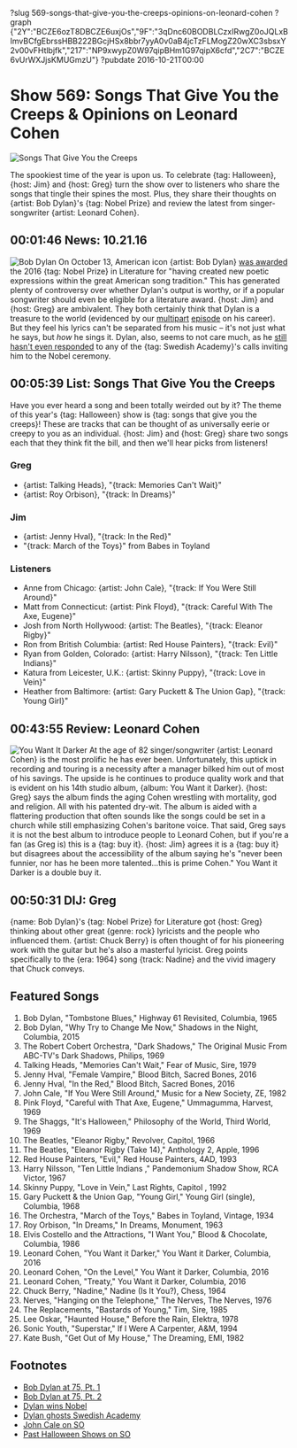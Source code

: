 ?slug 569-songs-that-give-you-the-creeps-opinions-on-leonard-cohen
?graph {"2Y":"BCZE6ozT8DBCZE6uxjOs","9F":"3qDnc60BODBLCzxIRwgZ0oJQLxBImvBCfgEbrssHBB222BGcjHSx8bbr7yyA0v0aB4jcTzFLMogZ20wXC3sbsxY2v00vFHtlbjfk","217":"NP9xwypZ0W97qipBHm1G97qipX6cfd","2C7":"BCZE6vUrWXJjsKMUGmzU"}
?pubdate 2016-10-21T00:00

# Show 569: Songs That Give You the Creeps & Opinions on Leonard Cohen

![Songs That Give You the Creeps](https://static.soundopinions.org/images/2016/creepysongs_web.jpg)

The spookiest time of the year is upon us. To celebrate {tag: Halloween}, {host: Jim} and {host: Greg} turn the show over to listeners who share the songs that tingle their spines the most. Plus, they share their thoughts on {artist: Bob Dylan}'s {tag: Nobel Prize} and review the latest from singer-songwriter {artist: Leonard Cohen}.

## 00:01:46 News: 10.21.16
![Bob Dylan](https://static.soundopinions.org/images/2016/dylanaward.jpg)
On October 13, American icon {artist: Bob Dylan} [was awarded](https://www.nobelprize.org/nobel_prizes/literature/laureates/2016/) the 2016 {tag: Nobel Prize} in Literature for "having created new poetic expressions within the great American song tradition." This has generated plenty of controversy over whether Dylan's output is worthy, or if a popular songwriter should even be eligible for a literature award. {host: Jim} and {host: Greg} are ambivalent. They both certainly think that Dylan is a treasure to the world (evidenced by our [multipart](http://soundopinions.org/show/548) [episode](http://soundopinions.org/show/549) on his career). But they feel his lyrics can't be separated from his music – it's not just what he says, but *how* he sings it. Dylan, also, seems to not care much, as he [still hasn't even responded](https://www.theguardian.com/music/2016/oct/17/nobel-prize-bob-dylan-unable-to-reach) to any of the {tag: Swedish Academy}'s calls inviting him to the Nobel ceremony.


## 00:05:39 List: Songs That Give You the Creeps

Have you ever heard a song and been totally weirded out by it? The theme of this year's {tag: Halloween} show is {tag: songs that give you the creeps}! These are tracks that can be thought of as universally eerie or creepy to you as an individual. {host: Jim} and {host: Greg} share two songs each that they think fit the bill, and then we'll hear picks from listeners!

### Greg
- {artist: Talking Heads}, "{track: Memories Can't Wait}"
- {artist: Roy Orbison}, "{track: In Dreams}"

### Jim
- {artist: Jenny Hval}, "{track: In the Red}"
- "{track: March of the Toys}" from Babes in Toyland

### Listeners
- Anne from Chicago: {artist: John Cale}, "{track: If You Were Still Around}"
- Matt from Connecticut: {artist: Pink Floyd}, "{track: Careful With The Axe, Eugene}"
- Josh from North Hollywood: {artist: The Beatles}, "{track: Eleanor Rigby}"
- Ron from British Columbia: {artist: Red House Painters}, "{track: Evil}"
- Ryan from Golden, Colorado: {artist: Harry Nilsson}, "{track: Ten Little Indians}"
- Katura from Leicester, U.K.: {artist: Skinny Puppy}, "{track: Love in Vein}"
- Heather from Baltimore: {artist: Gary Puckett & The Union Gap}, "{track: Young Girl}"

## 00:43:55 Review: Leonard Cohen
![You Want It Darker](https://static.soundopinions.org/assets/569/2170.jpg)
   At the age of 82 singer/songwriter {artist: Leonard Cohen} is the most prolific he has ever been. Unfortunately, this uptick in recording and touring is a necessity after a manager bilked him out of most of his savings. The upside is he continues to produce quality work and that is evident on his 14th studio album, {album: You Want it Darker}. {host: Greg} says the album finds the aging Cohen wrestling with mortality, god and religion. All with his patented dry-wit. The album is aided with a flattering production that often sounds like the songs could be set in a church while still emphasizing Cohen's baritone voice. That said, Greg says it is not the best album to introduce people to Leonard Cohen, but if you're a fan (as Greg is) this is a {tag: buy it}. {host: Jim} agrees it is a {tag: buy it} but disagrees about the accessibility of the album saying he's "never been funnier, nor has he been more talented...this is prime Cohen."  You Want it Darker is a double buy it.  



## 00:50:31 DIJ: Greg
{name: Bob Dylan}'s {tag: Nobel Prize} for Literature got {host: Greg} thinking about other great {genre: rock} lyricists and the people who influenced them. {artist: Chuck Berry} is often thought of for his pioneering work with the guitar but he's also a masterful lyricist. Greg points specifically to the {era: 1964} song {track: Nadine} and the vivid imagery that Chuck conveys.

## Featured Songs

1. Bob Dylan, "Tombstone Blues," Highway 61 Revisited, Columbia, 1965
1. Bob Dylan, "Why Try to Change Me Now," Shadows in the Night, Columbia, 2015
1. The Robert Cobert Orchestra, "Dark Shadows," The Original Music From ABC-TV's Dark Shadows, Philips, 1969
1. Talking Heads, "Memories Can't Wait," Fear of Music, Sire, 1979
1. Jenny Hval, "Female Vampire," Blood Bitch, Sacred Bones, 2016
1. Jenny Hval, "In the Red," Blood Bitch, Sacred Bones, 2016
1. John Cale, "If You Were Still Around," Music for a New Society, ZE, 1982
1. Pink Floyd, "Careful with That Axe, Eugene," Ummagumma, Harvest, 1969
1. The Shaggs, "It's Halloween," Philosophy of the World, Third World, 1969
1. The Beatles, "Eleanor Rigby," Revolver, Capitol, 1966
1. The Beatles, "Eleanor Rigby (Take 14)," Anthology 2, Apple, 1996
1. Red House Painters, "Evil," Red House Painters, 4AD, 1993
1. Harry Nilsson, "Ten Little Indians ," Pandemonium Shadow Show, RCA Victor, 1967
1. Skinny Puppy, "Love in Vein," Last Rights, Capitol , 1992
1. Gary Puckett & the Union Gap, "Young Girl," Young Girl (single), Columbia, 1968
1. The Orchestra, "March of the Toys," Babes in Toyland, Vintage, 1934
1. Roy Orbison, "In Dreams," In Dreams, Monument, 1963
1. Elvis Costello and the Attractions, "I Want You," Blood & Chocolate, Columbia, 1986
1. Leonard Cohen, "You Want it Darker," You Want it Darker, Columbia, 2016
1. Leonard Cohen, "On the Level," You Want it Darker, Columbia, 2016
1. Leonard Cohen, "Treaty," You Want it Darker, Columbia, 2016
1. Chuck Berry, "Nadine," Nadine (Is It You?), Chess, 1964
1. Nerves, "Hanging on the Telephone," The Nerves, The Nerves, 1976
1. The Replacements, "Bastards of Young," Tim, Sire, 1985
1. Lee Oskar, "Haunted House," Before the Rain, Elektra, 1978
1. Sonic Youth, "Superstar," If I Were A Carpenter, A&M, 1994
1. Kate Bush, "Get Out of My House," The Dreaming, EMI, 1982


## Footnotes
- [Bob Dylan at 75, Pt. 1](/show/548)
- [Bob Dylan at 75, Pt. 2](/show/549)
- [Dylan wins Nobel](https://www.nobelprize.org/nobel_prizes/literature/laureates/2016/)
- [Dylan ghosts Swedish Academy](https://www.theguardian.com/music/2016/oct/17/nobel-prize-bob-dylan-unable-to-reach)
- [John Cale on SO](/show/1)
- [Past Halloween Shows on SO](/search/?index=halloween)
